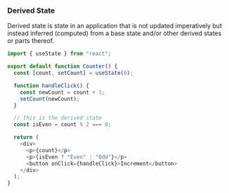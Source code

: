 ### Derived State

Derived state is state in an application that is not updated imperatively but instead inferred (computed) from a base state and/or other derived states or parts thereof.

```js
import { useState } from "react";

export default function Counter() {
  const [count, setCount] = useState(0);

  function handleClick() {
    const newCount = count + 1;
    setCount(newCount);
  }

  // this is the derived state
  const isEven = count % 2 === 0;

  return (
    <div>
      <p>{count}</p>
      <p>{isEven ? "Even" : "Odd"}</p>
      <button onClick={handleClick}>Increment</button>
    </div>
  );
}
```
